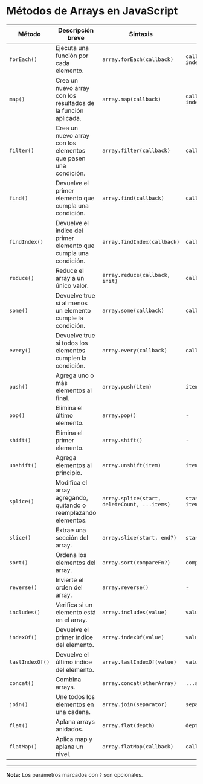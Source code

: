 # Métodos de Arrays en JavaScript

| Método        | Descripción breve | Sintaxis | Parámetros principales | Ejemplo |
|---------------|-------------------|----------|-------------------------|---------|
| `forEach()`   | Ejecuta una función por cada elemento. | `array.forEach(callback)` | `callback(currentValue, index?, array?)` | `[1,2].forEach(n => console.log(n))` |
| `map()`       | Crea un nuevo array con los resultados de la función aplicada. | `array.map(callback)` | `callback(currentValue, index?, array?)` | `[1,2].map(n => n * 2)` |
| `filter()`    | Crea un nuevo array con los elementos que pasen una condición. | `array.filter(callback)` | `callback(currentValue)` | `[1,2,3].filter(n => n > 1)` |
| `find()`      | Devuelve el primer elemento que cumpla una condición. | `array.find(callback)` | `callback(currentValue)` | `[1,2,3].find(n => n === 2)` |
| `findIndex()` | Devuelve el índice del primer elemento que cumpla una condición. | `array.findIndex(callback)` | `callback(currentValue)` | `[1,2].findIndex(n => n === 2)` |
| `reduce()`    | Reduce el array a un único valor. | `array.reduce(callback, init)` | `callback(acum, curr)` | `[1,2,3].reduce((a,b)=>a+b,0)` |
| `some()`      | Devuelve true si al menos un elemento cumple la condición. | `array.some(callback)` | `callback(currentValue)` | `[1,3].some(n => n % 2 === 0)` |
| `every()`     | Devuelve true si todos los elementos cumplen la condición. | `array.every(callback)` | `callback(currentValue)` | `[2,4].every(n => n % 2 === 0)` |
| `push()`      | Agrega uno o más elementos al final. | `array.push(item)` | `item1, item2, ...` | `[1].push(2)` |
| `pop()`       | Elimina el último elemento. | `array.pop()` | - | `[1,2].pop()` |
| `shift()`     | Elimina el primer elemento. | `array.shift()` | - | `[1,2].shift()` |
| `unshift()`   | Agrega elementos al principio. | `array.unshift(item)` | `item1, item2, ...` | `[2].unshift(1)` |
| `splice()`    | Modifica el array agregando, quitando o reemplazando elementos. | `array.splice(start, deleteCount, ...items)` | `start, deleteCount, item1, ...` | `[1,2,3].splice(1,1,'a')` |
| `slice()`     | Extrae una sección del array. | `array.slice(start, end?)` | `start, end?` | `[1,2,3].slice(0,2)` |
| `sort()`      | Ordena los elementos del array. | `array.sort(compareFn?)` | `compareFn(a,b)` | `[3,1,2].sort((a,b)=>a-b)` |
| `reverse()`   | Invierte el orden del array. | `array.reverse()` | - | `[1,2].reverse()` |
| `includes()`  | Verifica si un elemento está en el array. | `array.includes(value)` | `value, fromIndex?` | `[1,2,3].includes(2)` |
| `indexOf()`   | Devuelve el primer índice del elemento. | `array.indexOf(value)` | `value, fromIndex?` | `['a','b'].indexOf('b')` |
| `lastIndexOf()`| Devuelve el último índice del elemento. | `array.lastIndexOf(value)` | `value, fromIndex?` | `[1,2,2].lastIndexOf(2)` |
| `concat()`    | Combina arrays. | `array.concat(otherArray)` | `...arrays` | `[1].concat([2])` |
| `join()`      | Une todos los elementos en una cadena. | `array.join(separator)` | `separator` | `['a','b'].join('-')` |
| `flat()`      | Aplana arrays anidados. | `array.flat(depth)` | `depth` | `[1,[2,[3]]].flat(2)` |
| `flatMap()`   | Aplica map y aplana un nivel. | `array.flatMap(callback)` | `callback(currentValue)` | `[1,2].flatMap(n => [n, n*2])` |

---

**Nota:** Los parámetros marcados con `?` son opcionales.
